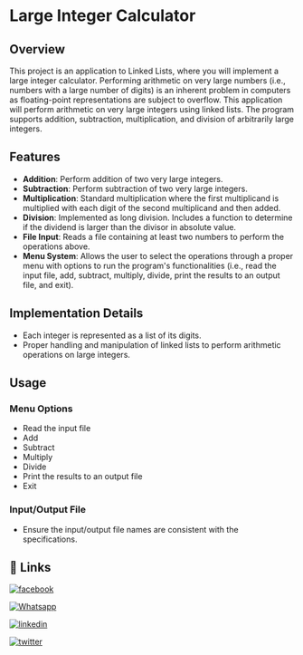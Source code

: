 # Large Integer Calculator

## Overview
This project is an application to Linked Lists, where you will implement a large integer calculator. Performing arithmetic on very large numbers (i.e., numbers with a large number of digits) is an inherent problem in computers as floating-point representations are subject to overflow. This application will perform arithmetic on very large integers using linked lists. The program supports addition, subtraction, multiplication, and division of arbitrarily large integers.

## Features
- **Addition**: Perform addition of two very large integers.
- **Subtraction**: Perform subtraction of two very large integers.
- **Multiplication**: Standard multiplication where the first multiplicand is multiplied with each digit of the second multiplicand and then added.
- **Division**: Implemented as long division. Includes a function to determine if the dividend is larger than the divisor in absolute value.
- **File Input**: Reads a file containing at least two numbers to perform the operations above.
- **Menu System**: Allows the user to select the operations through a proper menu with options to run the program's functionalities (i.e., read the input file, add, subtract, multiply, divide, print the results to an output file, and exit).

## Implementation Details
- Each integer is represented as a list of its digits.
- Proper handling and manipulation of linked lists to perform arithmetic operations on large integers.

## Usage
### Menu Options
- Read the input file
- Add
- Subtract
- Multiply
- Divide
- Print the results to an output file
- Exit

### Input/Output File
- Ensure the input/output file names are consistent with the specifications.


## 🔗 Links

[![facebook](https://img.shields.io/badge/facebook-0077B5?style=for-the-badge&logo=facebook&logoColor=white)](https://www.facebook.com/qossay.rida?mibextid=2JQ9oc)

[![Whatsapp](https://img.shields.io/badge/Whatsapp-25D366?style=for-the-badge&logo=Whatsapp&logoColor=white)](https://wa.me/+972598592423)

[![linkedin](https://img.shields.io/badge/linkedin-0077B5?style=for-the-badge&logo=linkedin&logoColor=white)](https://www.linkedin.com/in/qossay-rida-3aa3b81a1?utm_source=share&utm_campaign=share_via&utm_content=profile&utm_medium=android_app )

[![twitter](https://img.shields.io/badge/twitter-1DA1F2?style=for-the-badge&logo=twitter&logoColor=white)](https://twitter.com/qossayrida)


